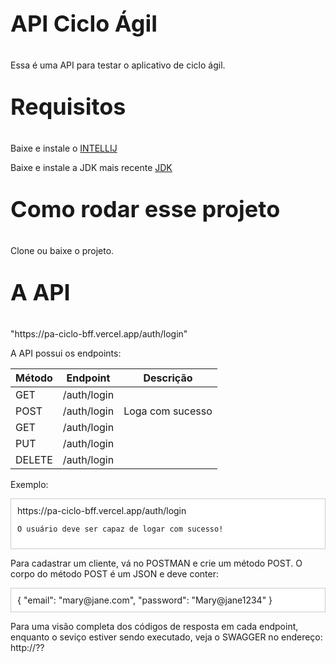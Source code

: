 <p style="font-size:36px"><strong>API Ciclo Ágil</strong></p>


Essa é uma API para testar o aplicativo de ciclo ágil.

<p style="font-size:36px"><strong>Requisitos</strong></p>

Baixe e instale o [INTELLIJ](https://www.jetbrains.com/idea/)

Baixe e instale a JDK mais recente [JDK](https://www.oracle.com/java/technologies/downloads/#java8)

<p style="font-size:36px"><strong>Como rodar esse projeto</strong></p>
Clone ou baixe o projeto.


<p style="font-size:36px"><strong>A API</strong></p>
"https://pa-ciclo-bff.vercel.app/auth/login"

A API possui os endpoints:

| Método | Endpoint       | Descrição         |
|--------|----------------|-------------------|
| GET    | /auth/login    |                   |
| POST   | /auth/login    | Loga com sucesso  |
| GET    | /auth/login    |                   |
| PUT    | /auth/login    |                   |
| DELETE | /auth/login    |                   |

Exemplo:

<div style="background-color: #ffffff; padding: 10px; border: 1px solid #cccccc;">
    https://pa-ciclo-bff.vercel.app/auth/login

    O usuário deve ser capaz de logar com sucesso!
</div>

Para cadastrar um cliente, vá no POSTMAN e crie um método POST.
O corpo do método POST é um JSON e deve conter:
<div style="background-color: #ffffff; padding: 10px; border: 1px solid #cccccc;">
    {
        "email": "mary@jane.com",
        "password": "Mary@jane1234"
    }
</div>

Para uma visão completa dos códigos de resposta em cada endpoint, enquanto o seviço estiver sendo executado, veja o SWAGGER no endereço: http://??
